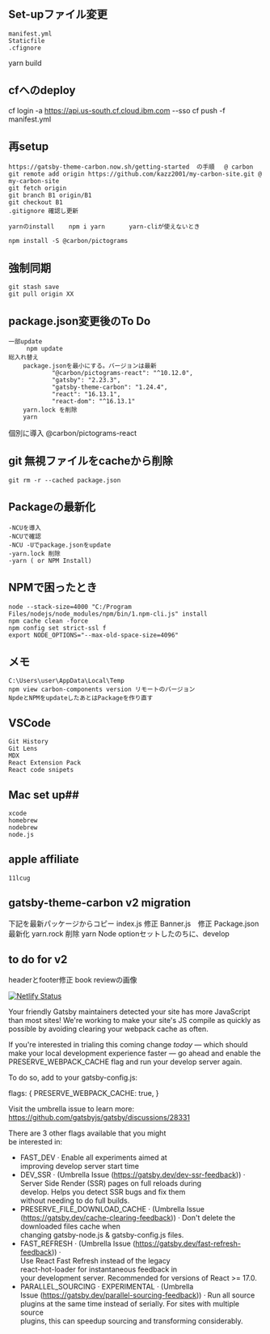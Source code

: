 ## Set-upファイル変更
	manifest.yml
	Staticfile
	.cfignore
yarn build

## cfへのdeploy
cf login -a https://api.us-south.cf.cloud.ibm.com --sso
	cf push -f manifest.yml

## 再setup
	https://gatsby-theme-carbon.now.sh/getting-started  の手順　 @ carbon
	git remote add origin https://github.com/kazz2001/my-carbon-site.git @ my-carbon-site
	git fetch origin
	git branch B1 origin/B1
	git checkout B1
	.gitignore 確認し更新
	
	yarnのinstall    npm i yarn　　　　yarn-cliが使えないとき 

	npm install -S @carbon/pictograms
	
## 強制同期
	git stash save
	git pull origin XX

## package.json変更後のTo Do
	一部update
		 npm update
	総入れ替え
		package.jsonを最小にする。バージョンは最新
			    "@carbon/pictograms-react": "^10.12.0",
    			"gatsby": "2.23.3",
    			"gatsby-theme-carbon": "1.24.4",
    			"react": "16.13.1",
    			"react-dom": "^16.13.1"
		yarn.lock を削除
		yarn

個別に導入
@carbon/pictograms-react

## git 無視ファイルをcacheから削除
	git rm -r --cached package.json

## Packageの最新化
	-NCUを導入
	-NCUで確認
	-NCU -Uでpackage.jsonをupdate
	-yarn.lock 削除
	-yarn ( or NPM Install)

## NPMで困ったとき
	node --stack-size=4000 "C:/Program Files/nodejs/node_modules/npm/bin/1.npm-cli.js" install
	npm cache clean -force
	npm config set strict-ssl f  
	export NODE_OPTIONS="--max-old-space-size=4096"

## メモ
	C:\Users\user\AppData\Local\Temp
	npm view carbon-components version リモートのバージョン
	NpdeとNPMをupdateしたあとはPackageを作り直す
## VSCode
	Git History
	Git Lens
	MDX
	React Extension Pack
	React code snipets

## Mac set up##
	xcode
	homebrew
	nodebrew
	node.js

## apple affiliate
	11lcug

## gatsby-theme-carbon v2 migration

下記を最新パッケージからコピー
	index.js  修正
	Banner.js　修正
Package.json 最新化
yarn.rock 削除
yarn
Node optionセットしたのちに、develop

## to do for v2
headerとfooter修正
book reviewの画像


[![Netlify Status](https://api.netlify.com/api/v1/badges/879f5e62-98f6-4f1d-b0a1-5bba4c6a9b55/deploy-status)](https://app.netlify.com/sites/cdreview/deploys)

Your friendly Gatsby maintainers detected your site has more JavaScript than most sites! We're working to make your site's JS compile as quickly as possible by avoiding clearing your webpack cache as 
often.

If you're interested in trialing this coming change *today* — which should make your local development experience faster — go ahead and enable the PRESERVE_WEBPACK_CACHE flag and run your develop server again.

To do so, add to your gatsby-config.js:

flags: {
  PRESERVE_WEBPACK_CACHE: true,
}

Visit the umbrella issue to learn more: https://github.com/gatsbyjs/gatsby/discussions/28331  

There are 3 other flags available that you might  
be interested in:
- FAST_DEV · Enable all experiments aimed at      
improving develop server start time
- DEV_SSR · (Umbrella Issue
(​https://gatsby.dev/dev-ssr-feedback​)) · Server 
Side Render (SSR) pages on full reloads during    
develop. Helps you detect SSR bugs and fix them   
without needing to do full builds.
- PRESERVE_FILE_DOWNLOAD_CACHE · (Umbrella Issue  
(​https://gatsby.dev/cache-clearing-feedback​)) · 
Don't delete the downloaded files cache when      
changing gatsby-node.js & gatsby-config.js files. 
- FAST_REFRESH · (Umbrella Issue
(​https://gatsby.dev/fast-refresh-feedback​)) ·   
Use React Fast Refresh instead of the legacy      
react-hot-loader for instantaneous feedback in    
your development server. Recommended for versions 
of React >= 17.0.
- PARALLEL_SOURCING · EXPERIMENTAL · (Umbrella    
Issue
(​https://gatsby.dev/parallel-sourcing-feedback​))
 · Run all source plugins at the same time instead of serially. For sites with multiple source      
plugins, this can speedup sourcing and
transforming considerably.
